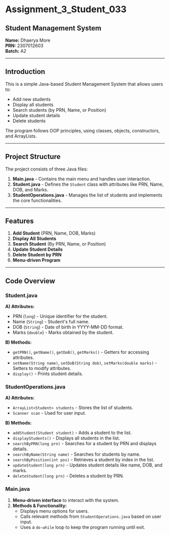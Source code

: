 # Assignment_3_Student_033

## Student Management System

**Name:** Dhaerya More  
**PRN:** 2307012603  
**Batch:** A2  

---

## Introduction
This is a simple Java-based Student Management System that allows users to:

- Add new students  
- Display all students  
- Search students (by PRN, Name, or Position)  
- Update student details  
- Delete students  

The program follows OOP principles, using classes, objects, constructors, and ArrayLists.

---

## Project Structure
The project consists of three Java files:

1. **Main.java** - Contains the main menu and handles user interaction.
2. **Student.java** - Defines the `Student` class with attributes like PRN, Name, DOB, and Marks.
3. **StudentOperations.java** - Manages the list of students and implements the core functionalities.

---

## Features

1. **Add Student** (PRN, Name, DOB, Marks)  
2. **Display All Students**  
3. **Search Student** (By PRN, Name, or Position)  
4. **Update Student Details**  
5. **Delete Student by PRN**  
6. **Menu-driven Program**  

---

## Code Overview

### **Student.java**
**A) Attributes:**
   - PRN (`long`) - Unique identifier for the student.
   - Name (`String`) - Student's full name.
   - DOB (`String`) - Date of birth in YYYY-MM-DD format.
   - Marks (`double`) - Marks obtained by the student.

**B) Methods:**
   - `getPRN()`, `getName()`, `getDoB()`, `getMarks()` - Getters for accessing attributes.
   - `setName(String name)`, `setDoB(String dob)`, `setMarks(double marks)` - Setters to modify attributes.
   - `display()` - Prints student details.

### **StudentOperations.java**
**A) Attributes:**
   - `ArrayList<Student> students` - Stores the list of students.
   - `Scanner scan` - Used for user input.

**B) Methods:**
   - `addStudent(Student student)` - Adds a student to the list.
   - `displayStudents()` - Displays all students in the list.
   - `searchByPRN(long prn)` - Searches for a student by PRN and displays details.
   - `searchByName(String name)` - Searches for students by name.
   - `searchByPosition(int pos)` - Retrieves a student by index in the list.
   - `updateStudent(long prn)` - Updates student details like name, DOB, and marks.
   - `deleteStudent(long prn)` - Deletes a student by PRN.

### **Main.java**
1. **Menu-driven interface** to interact with the system.
2. **Methods & Functionality:**
   - Displays menu options for users.
   - Calls relevant methods from `StudentOperations.java` based on user input.
   - Uses a `do-while` loop to keep the program running until exit.

